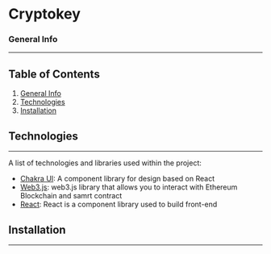 # Cryptokey

### General Info
***

## Table of Contents
1. [General Info](#general-info)
2. [Technologies](#technologies)
4. [Installation](#installation)

## Technologies
***
A list of technologies and libraries used within the project:
- [Chakra UI](https://chakra-ui.com/): A component library for design based on React
- [Web3.js](https://web3js.readthedocs.io/en/v1.8.2/): web3.js library that allows you to interact with Ethereum Blockchain and samrt contract
- [React](https://react.dev/): React is a component library used to build front-end

## Installation
***

```

```
